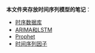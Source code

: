 **本文件夹存放时间序列模型的笔记**：
- [时序数据库](https://github.com/hangzhang23/time_series_analysis/blob/main/%E7%AC%94%E8%AE%B0/%E6%97%B6%E5%BA%8F%E6%95%B0%E6%8D%AE%E5%BA%93.md)
- [ARIMA和LSTM](https://github.com/hangzhang23/time_series_analysis/blob/main/%E7%AC%94%E8%AE%B0/%E6%97%B6%E9%97%B4%E5%BA%8F%E5%88%97%E6%A8%A1%E5%9E%8B.md)
- [Prophet](https://github.com/hangzhang23/time_series_analysis/blob/main/%E7%AC%94%E8%AE%B0/Prophet%E5%B0%8F%E8%AE%B0.md)
- [时间序列因子](https://github.com/hangzhang23/time_series_analysis/blob/main/%E7%AC%94%E8%AE%B0/%E6%97%B6%E9%97%B4%E5%BA%8F%E5%88%97%E6%A8%A1%E5%9E%8Bbaseline-%E6%97%B6%E9%97%B4%E5%BA%8F%E5%88%97%E5%9B%A0%E5%AD%90.md)
